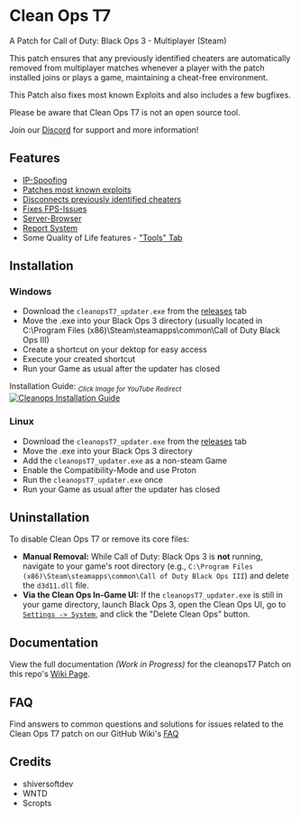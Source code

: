 # Clean Ops T7

A Patch for Call of Duty: Black Ops 3 - Multiplayer (Steam)

This patch ensures that any previously identified cheaters are automatically removed from multiplayer matches whenever a player with the patch installed joins or plays a game, maintaining a cheat-free environment.

This Patch also fixes most known Exploits and also includes a few bugfixes.

Please be aware that Clean Ops T7 is not an open source tool.

Join our [Discord](https://discord.gg/3hR2ffzhfV) for support and more information!

## Features

- [IP-Spoofing](https://github.com/notnightwolf/cleanopsT7/wiki/General-and-Technical-Information#ip-spoofing)
- [Patches most known exploits](https://github.com/notnightwolf/cleanopsT7/wiki/General-and-Technical-Information#exploit-patching)
- [Disconnects previously identified cheaters](https://github.com/notnightwolf/cleanopsT7/wiki/General-and-Technical-Information#automatic-cheater-removal)
- [Fixes FPS-Issues](https://github.com/notnightwolf/cleanopsT7/wiki/General-and-Technical-Information#performance-fixes)
- [Server-Browser](https://github.com/notnightwolf/cleanopsT7/wiki/Full-Explanation-of-the-Ingame-User-Interface#servers---tab)
- [Report System](https://github.com/notnightwolf/cleanopsT7/wiki/Full-Explanation-of-the-Ingame-User-Interface#user-icon)
- Some Quality of Life features - ["Tools" Tab](https://github.com/notnightwolf/cleanopsT7/wiki/Full-Explanation-of-the-Ingame-User-Interface#tools---tab)

## Installation

### Windows
- Download the `cleanopsT7_updater.exe` from the [releases](https://github.com/notnightwolf/cleanopsT7/releases) tab
- Move the .exe into your Black Ops 3 directory (usually located in C:\Program Files (x86)\Steam\steamapps\common\Call of Duty Black Ops III)
- Create a shortcut on your dektop for easy access
- Execute your created shortcut
- Run your Game as usual after the updater has closed

Installation Guide: <sub>_Click Image for YouTube Redirect_</sub> [![Cleanops Installation Guide](https://github.com/user-attachments/assets/1eeb3bdc-c737-41b7-98b3-e54442aba9c1)](https://www.youtube.com/watch?v=HG48sOwyCQk)

### Linux
- Download the `cleanopsT7_updater.exe` from the [releases](https://github.com/notnightwolf/cleanopsT7/releases) tab
- Move the .exe into your Black Ops 3 directory
- Add the `cleanopsT7_updater.exe` as a non-steam Game
- Enable the Compatibility-Mode and use Proton
- Run the `cleanopsT7_updater.exe` once
- Run your Game as usual after the updater has closed

## Uninstallation

To disable Clean Ops T7 or remove its core files:

-   **Manual Removal:** While Call of Duty: Black Ops 3 is **not** running, navigate to your game's root directory (e.g., `C:\Program Files (x86)\Steam\steamapps\common\Call of Duty Black Ops III`) and delete the `d3d11.dll` file.
-   **Via the Clean Ops In-Game UI:** If the `cleanopsT7_updater.exe` is still in your game directory, launch Black Ops 3, open the Clean Ops UI, go to [`Settings -> System`](https://github.com/notnightwolf/cleanopsT7/wiki/Full-Explanation-of-the-Ingame-User-Interface#system), and click the "Delete Clean Ops" button.

## Documentation
View the full documentation _(Work in Progress)_ for the cleanopsT7 Patch on this repo's [Wiki Page](https://github.com/notnightwolf/cleanopsT7/wiki).

## FAQ

Find answers to common questions and solutions for issues related to the Clean Ops T7 patch on our GitHub Wiki's [FAQ](https://github.com/notnightwolf/cleanopsT7/wiki/Frequently-Asked-Questions)

## Credits
- shiversoftdev
- WNTD
- Scropts
